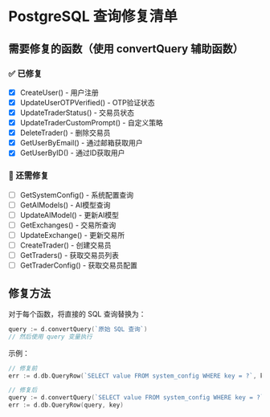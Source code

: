 # PostgreSQL 查询修复清单

## 需要修复的函数（使用 convertQuery 辅助函数）

### ✅ 已修复
- [x] CreateUser() - 用户注册
- [x] UpdateUserOTPVerified() - OTP验证状态
- [x] UpdateTraderStatus() - 交易员状态
- [x] UpdateTraderCustomPrompt() - 自定义策略
- [x] DeleteTrader() - 删除交易员
- [x] GetUserByEmail() - 通过邮箱获取用户
- [x] GetUserByID() - 通过ID获取用户

### 🔧 还需修复
- [ ] GetSystemConfig() - 系统配置查询
- [ ] GetAIModels() - AI模型查询
- [ ] UpdateAIModel() - 更新AI模型
- [ ] GetExchanges() - 交易所查询
- [ ] UpdateExchange() - 更新交易所
- [ ] CreateTrader() - 创建交易员
- [ ] GetTraders() - 获取交易员列表
- [ ] GetTraderConfig() - 获取交易员配置

## 修复方法

对于每个函数，将直接的 SQL 查询替换为：
```go
query := d.convertQuery(`原始 SQL 查询`)
// 然后使用 query 变量执行
```

示例：
```go
// 修复前
err := d.db.QueryRow(`SELECT value FROM system_config WHERE key = ?`, key)

// 修复后
query := d.convertQuery(`SELECT value FROM system_config WHERE key = ?`)
err := d.db.QueryRow(query, key)
```